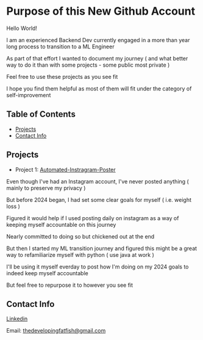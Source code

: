# Purpose of this New Github Account

Hello World! 

I am an experienced Backend Dev currently engaged in a more than year long process to transition to a ML Engineer

As part of that effort I wanted to document my journey ( and what better way to do it than with some projects - some public most private )

Feel free to use these projects as you see fit 

I hope you find them helpful as most of them will fit under the category of self-improvement


## Table of Contents
- [Projects](#projects)
- [Contact Info](#contact-info)


## Projects

- Project 1: [Automated-Instragram-Poster](https://github.com/Fatfish-The-Dev/Automated-Instragram-Poster?tab=readme-ov-file)


Even though I've had an Instagram account, I've never posted anything ( mainly to preserve my privacy )

But before 2024 began, I had set some clear goals for myself ( i.e. weight loss )

Figured it would help if I used posting daily on instagram as a way of keeping myself accountable on this journey

Nearly committed to doing so but chickened out at the end

But then I started my ML transition journey and figured this might be a great way to refamiliarize myself with python ( use java at work )

I'll be using it myself everday to post how I'm doing on my 2024 goals to indeed keep myself accountable

But feel free to repurpose it to however you see fit


## Contact Info
[Linkedin](https://www.linkedin.com/in/marcus-seungho-lee/)

Email: thedevelopingfatfish@gmail.com

<!---
Fatfish-The-Dev/Fatfish-The-Dev is a ✨ special ✨ repository because its `README.md` (this file) appears on your GitHub profile.
You can click the Preview link to take a look at your changes.
--->
